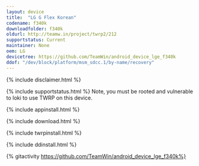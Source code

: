 ```yaml
---
layout: device
title:  "LG G Flex Korean"
codename: f340k
downloadfolder: f340k
oldurl: http://teamw.in/project/twrp2/212
supportstatus: Current
maintainer: None
oem: LG
devicetree: https://github.com/TeamWin/android_device_lge_f340k
ddof: "/dev/block/platform/msm_sdcc.1/by-name/recovery"
---
```


{% include disclaimer.html %}

{% include supportstatus.html %}
Note, you must be rooted and vulnerable to loki to use TWRP on this device.

{% include appinstall.html %}

{% include download.html %}

{% include twrpinstall.html %}

{% include ddinstall.html %}

{% gitactivity  https://github.com/TeamWin/android_device_lge_f340k%}
